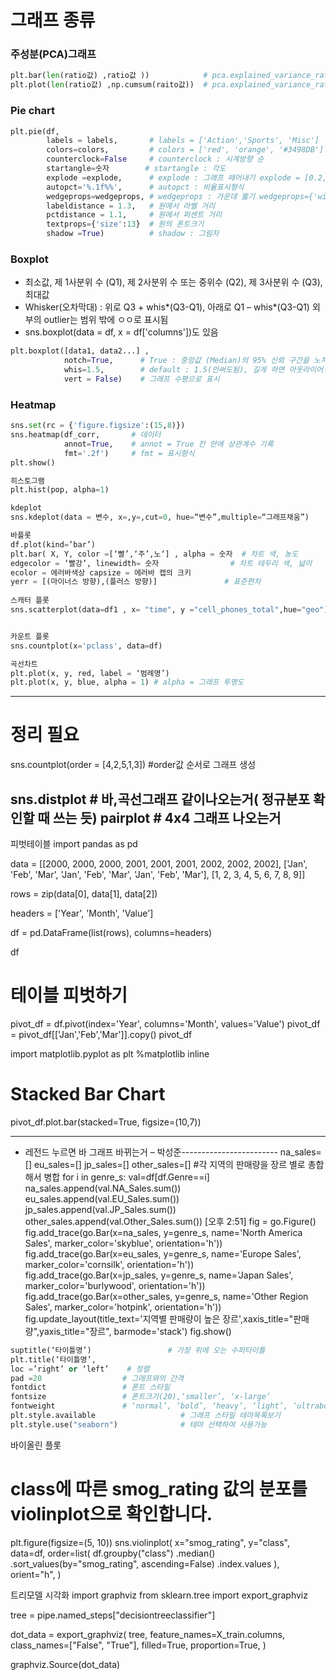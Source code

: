 # 그래프 종류
### 주성분(PCA)그래프
```python
plt.bar(len(ratio값) ,ratio값 ))            # pca.explained_variance_ratio_
plt.plot(len(ratio값) ,np.cumsum(raito값))  # pca.explained_variance_ratio_ (누적값)
```
### Pie chart
```python
plt.pie(df, 
        labels = labels,       # labels = ['Action','Sports', 'Misc']
        colors=colors,         # colors = ['red', 'orange', '#3498DB'] / colors=sns.color_palette('pastel')
        counterclock=False     # counterclock : 시계방향 순
        startangle=숫자        # startangle : 각도
        explode =explode,      # explode : 그래프 떼어내기 explode = [0.2, 0, 0]
        autopct='%.1f%%',      # autopct : 비율표시형식
        wedgeprops=wedgeprops, # wedgeprops : 가운데 뚫기 wedgeprops={'width': 0.7, 'edgecolor': 'w', 'linewidth': 1}
        labeldistance = 1.3,   # 원에서 라벨 거리
        pctdistance = 1.1,     # 원에서 퍼센트 거리
        textprops={'size':13}  # 원의 폰트크기
        shadow =True)          # shadow : 그림자
```
### Boxplot
- 최소값, 제 1사분위 수 (Q1), 제 2사분위 수 또는 중위수 (Q2), 제 3사분위 수 (Q3), 최대값
- Whisker(오차막대) :  위로 Q3 + whis*(Q3-Q1), 아래로 Q1 – whis*(Q3-Q1) 외부의 outlier는 범위 밖에 ㅇㅇ로 표시됨
- sns.boxplot(data = df, x = df['columns'])도 있음
```python
plt.boxplot([data1, data2...] , 
            notch=True,      # True : 중앙값 (Median)의 95% 신뢰 구간을 노치(가운데 파인 형태)로 표시    
            whis=1.5,        # default : 1.5(안써도됨), 길게 하면 아웃라이어 표시 제거
            vert = False)    # 그래프 수평으로 표시
```
### Heatmap
```python
sns.set(rc = {'figure.figsize':(15,8)})
sns.heatmap(df_corr,       # 데이터
            annot=True,    # annot = True 칸 안에 상관계수 기록
            fmt='.2f')     # fmt = 표시형식
plt.show()
```

```python
히스토그램
plt.hist(pop, alpha=1)  

kdeplot
sns.kdeplot(data = 변수, x=,y=,cut=0, hue=“변수”,multiple=“그래프채움”)

바플롯
df.plot(kind=’bar’)
plt.bar( X, Y, color =[‘빨’,‘주’,노‘] , alpha = 숫자  # 차트 색, 농도
edgecolor = ‘빨강’, linewidth= 숫자                # 차트 테두리 색, 넓이
ecolor = 에러바색상 capsize = 에러바 캡의 크키
yerr = [(마이너스 방향),(플러스 방향)]               # 표준편차
     
스캐터 플롯
sns.scatterplot(data=df1 , x= "time", y ="cell_phones_total",hue="geo") 


카운트 플롯
sns.countplot(x='pclass', data=df)        

곡선차트
plt.plot(x, y, red, label = ‘범례명’)          
plt.plot(x, y, blue, alpha = 1) # alpha = 그래프 투명도
```

-------------------------------
# 정리 필요
sns.countplot(order = [4,2,5,1,3]) #order값 순서로 그래프 생성 


sns.distplot # 바,곡선그래프 같이나오는거( 정규분포 확인할 때 쓰는 듯)
pairplot # 4x4 그래프 나오는거
---------------------------
피벗테이블
import pandas as pd

data = [[2000, 2000, 2000, 2001, 2001, 2001, 2002, 2002, 2002],
        ['Jan', 'Feb', 'Mar', 'Jan', 'Feb', 'Mar', 'Jan', 'Feb', 'Mar'],
        [1, 2, 3, 4, 5, 6, 7, 8, 9]]


rows = zip(data[0], data[1], data[2])

headers = ['Year', 'Month', 'Value']

df = pd.DataFrame(list(rows), columns=headers)

df

# 테이블 피벗하기
pivot_df = df.pivot(index='Year', columns='Month', values='Value')
pivot_df = pivot_df[['Jan','Feb','Mar']].copy()
pivot_df

import matplotlib.pyplot as plt
%matplotlib inline

# Stacked Bar Chart
pivot_df.plot.bar(stacked=True, figsize=(10,7))

---------------------------
- 레전드 누르면 바 그래프 바뀌는거 – 박성준------------------------
na_sales=[]
eu_sales=[]
jp_sales=[]
other_sales=[]                                   #각 지역의 판매량을 장르 별로 총합해서 병합
for i in genre_s:
    val=df[df.Genre==i]
    na_sales.append(val.NA_Sales.sum())
    eu_sales.append(val.EU_Sales.sum())
    jp_sales.append(val.JP_Sales.sum())
    other_sales.append(val.Other_Sales.sum())
[오후 2:51]
fig = go.Figure()
fig.add_trace(go.Bar(x=na_sales,
                     y=genre_s,
                     name='North America Sales',
                     marker_color='skyblue',
                     orientation='h'))
fig.add_trace(go.Bar(x=eu_sales,
                     y=genre_s,
                     name='Europe Sales',
                     marker_color='cornsilk',
                     orientation='h'))
fig.add_trace(go.Bar(x=jp_sales,
                     y=genre_s,
                     name='Japan Sales',
                     marker_color='burlywood',
                     orientation='h'))
fig.add_trace(go.Bar(x=other_sales,
                     y=genre_s,
                     name='Other Region Sales',
                     marker_color='hotpink',
                     orientation='h'))
fig.update_layout(title_text='지역별 판매량이 높은 장르',xaxis_title="판매량",yaxis_title="장르",
                  barmode='stack')
fig.show()


```python
suptitle(‘타이틀명’)                 # 가장 위에 오는 수퍼타이틀
plt.title(‘타이틀명’, 
loc =’right’ or ‘left’    # 정렬
pad =20                  # 그래프와의 간격
fontdict                 # 폰트 스타일
fontsize                 # 폰트크기(20),‘smaller’, ‘x-large’ 
fontweight               # ‘normal’, ‘bold’, ‘heavy’, ‘light’, ‘ultrabold’, ‘ultralight’     
plt.style.available                   # 그래프 스타일 테마목록보기
plt.style.use("seaborn")              # 테마 선택하여 사용가능
```

바이올린 플롯
# class에 따른 smog_rating 값의 분포를 violinplot으로 확인합니다.
plt.figure(figsize=(5, 10))
sns.violinplot(
    x="smog_rating",
    y="class",
    data=df,
    order=list(
        df.groupby("class")
        .median()
        .sort_values(by="smog_rating", ascending=False)
        .index.values
    ),
    orient="h",
)

트리모델 시각화
import graphviz
from sklearn.tree import export_graphviz

tree = pipe.named_steps["decisiontreeclassifier"]

dot_data = export_graphviz(
    tree,
    feature_names=X_train.columns,
    class_names=["False", "True"],
    filled=True,
    proportion=True,
)

graphviz.Source(dot_data)
